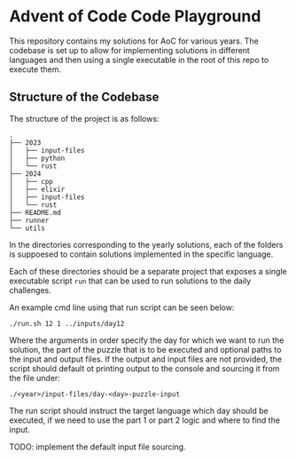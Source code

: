 # Advent of Code Code Playground

This repository contains my solutions for AoC for various years. The codebase
is set up to allow for implementing solutions in different languages and then
using a single executable in the root of this repo to execute them.

## Structure of the Codebase

The structure of the project is as follows:
```
.
├── 2023
│   ├── input-files
│   ├── python
│   └── rust
├── 2024
│   ├── cpp
│   ├── elixir
│   ├── input-files
│   └── rust
├── README.md
├── runner
└── utils

```
In the directories corresponding to the yearly solutions, each of the folders
is suppoesed to contain solutions implemented in the specific language.

Each of these directories should be a separate project that exposes a single
executable script `run` that can be used to run solutions to the daily challenges.

An example cmd line using that run script can be seen below:
```shell
./run.sh 12 1 ../inputs/day12
```
Where the arguments in order specify the day for which we want to run the solution,
the part of the puzzle that is to be executed and optional paths to the input and
output files. If the output and input files are not provided, the script should
default ot printing output to the console and sourcing it from the file under:
```
./<year>/input-files/day-<day>-puzzle-input
```

The run script should instruct the target language which day should be executed,
if we need to use the part 1 or part 2 logic and where to find the input.

TODO: implement the default input file sourcing.



